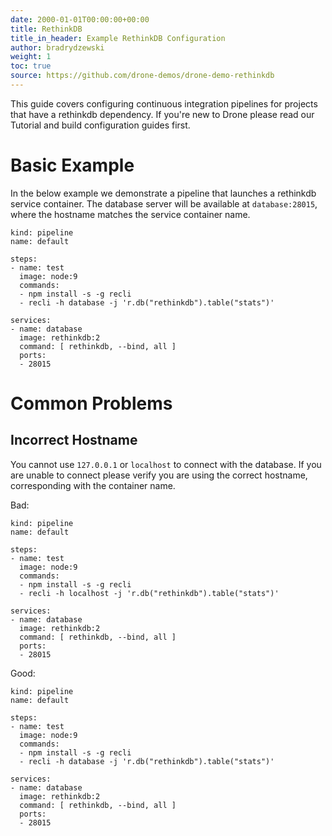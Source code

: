 ```yaml
---
date: 2000-01-01T00:00:00+00:00
title: RethinkDB
title_in_header: Example RethinkDB Configuration
author: bradrydzewski
weight: 1
toc: true
source: https://github.com/drone-demos/drone-demo-rethinkdb
---
```


This guide covers configuring continuous integration pipelines for projects that have a rethinkdb dependency. If you're new to Drone please read our Tutorial and build configuration guides first.

# Basic Example

In the below example we demonstrate a pipeline that launches a rethinkdb service container. The database server will be available at `database:28015`, where the hostname matches the service container name.

```
kind: pipeline
name: default

steps:
- name: test
  image: node:9
  commands:
  - npm install -s -g recli
  - recli -h database -j 'r.db("rethinkdb").table("stats")'

services:
- name: database
  image: rethinkdb:2
  command: [ rethinkdb, --bind, all ]
  ports:
  - 28015
```

# Common Problems

## Incorrect Hostname

You cannot use `127.0.0.1` or `localhost` to connect with the database. If you are unable to connect please verify you are using the correct hostname, corresponding with the container name. 

Bad:

```
kind: pipeline
name: default

steps:
- name: test
  image: node:9
  commands:
  - npm install -s -g recli
  - recli -h localhost -j 'r.db("rethinkdb").table("stats")'

services:
- name: database
  image: rethinkdb:2
  command: [ rethinkdb, --bind, all ]
  ports:
  - 28015
```

Good:

```
kind: pipeline
name: default

steps:
- name: test
  image: node:9
  commands:
  - npm install -s -g recli
  - recli -h database -j 'r.db("rethinkdb").table("stats")'

services:
- name: database
  image: rethinkdb:2
  command: [ rethinkdb, --bind, all ]
  ports:
  - 28015
```
